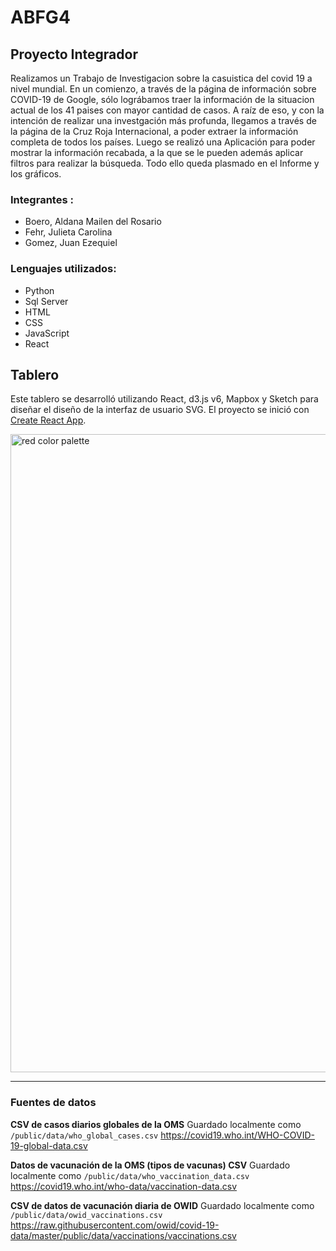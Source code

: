 # ABFG4

## Proyecto Integrador

Realizamos un Trabajo de Investigacion sobre la casuistica del covid 19 a nivel mundial. En un comienzo, a través de la página de información sobre COVID-19 de Google, sólo lográbamos traer la información de la situacion actual de los 41 paises con mayor cantidad de casos. A raíz de eso, y con la intención de realizar una investgación más profunda, llegamos a través de la página de la Cruz Roja Internacional, a poder extraer la información completa de todos los países. Luego se realizó una Aplicación para poder mostrar la información recabada, a la que se le pueden además aplicar filtros para realizar la búsqueda. Todo ello queda plasmado en el Informe y los gráficos.

### Integrantes :

- Boero, Aldana Mailen del Rosario
- Fehr, Julieta Carolina
- Gomez, Juan Ezequiel

### Lenguajes utilizados:

- Python
- Sql Server
- HTML
- CSS
- JavaScript
- React

## Tablero

Este tablero se desarrolló utilizando React, d3.js v6, Mapbox y Sketch para diseñar el diseño de la interfaz de usuario SVG. El proyecto se inició con [Create React App](https://github.com/facebook/create-react-app).

<img width="1021" alt="red color palette" src="https://user-images.githubusercontent.com/3186357/125206987-a407a880-e292-11eb-8f0b-188c4ca23269.png">

---

### Fuentes de datos

**CSV de casos diarios globales de la OMS** Guardado localmente como `/public/data/who_global_cases.csv`
https://covid19.who.int/WHO-COVID-19-global-data.csv

**Datos de vacunación de la OMS (tipos de vacunas) CSV** Guardado localmente como `/public/data/who_vaccination_data.csv`
https://covid19.who.int/who-data/vaccination-data.csv

**CSV de datos de vacunación diaria de OWID** Guardado localmente como `/public/data/owid_vaccinations.csv`
https://raw.githubusercontent.com/owid/covid-19-data/master/public/data/vaccinations/vaccinations.csv
